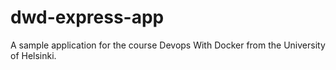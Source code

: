 # dwd-express-app
A sample application for the course Devops With Docker from the University of Helsinki.

